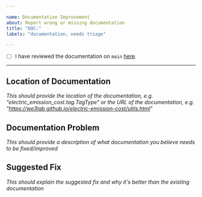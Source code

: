 ```yaml
---

name: Documentation Improvement
about: Report wrong or missing documentation
title: "DOC:"
labels: "documentation, needs triage"

---
```


- [ ] I have reviewed the documentation on `main` [here](https://we3lab.github.io/electric-emission-cost/).

---

## Location of Documentation
*This should provide the location of the documentation, e.g. "electric_emission_cost.tag.TagType" or the URL of the documentation, e.g. "https://we3lab.github.io/electric-emission-cost/utils.html"*

## Documentation Problem
*This should provide a description of what documentation you believe needs to be fixed/improved*

## Suggested Fix
*This should explain the suggested fix and why it's better than the existing documentation*
